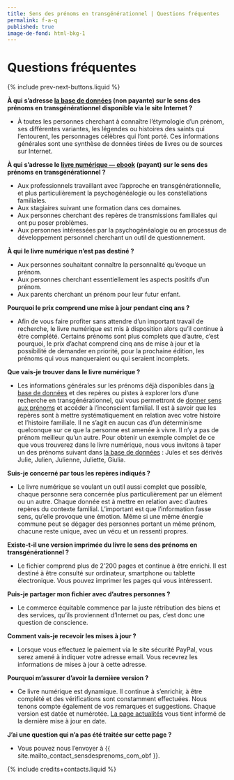 ```yaml
---
title: Sens des prénoms en transgénérationnel | Questions fréquentes
permalink: f-a-q
published: true
image-de-fond: html-bkg-1
---
```


# Questions fréquentes

{% include prev-next-buttons.liquid %}

**À qui s’adresse [la base de données] (non payante) sur le sens des prénoms en transgénérationnel disponible via le site Internet ?**

-   À toutes les personnes cherchant à connaître l’étymologie d’un prénom, ses différentes variantes, les légendes ou histoires des saints qui l’entourent, les personnages célèbres qui l’ont porté. Ces informations générales sont une synthèse de données tirées de livres ou de sources sur Internet.

**À qui s’adresse le [livre numérique — ebook] (payant) sur le sens des prénoms en transgénérationnel ?**

-   Aux professionnels travaillant avec l’approche en transgénérationnelle, et plus particulièrement la psychogénéalogie ou les constellations familiales.
-   Aux stagiaires suivant une formation dans ces domaines.
-   Aux personnes cherchant des repères de transmissions familiales qui ont pu poser problèmes.
-   Aux personnes intéressées par la psychogénéalogie ou en processus de développement personnel cherchant un outil de questionnement.

**À qui le livre numérique n’est pas destiné ?**

-   Aux personnes souhaitant connaître la personnalité qu’évoque un prénom.
-   Aux personnes cherchant essentiellement les aspects positifs d’un prénom.
-   Aux parents cherchant un prénom pour leur futur enfant.

**Pourquoi le prix comprend une mise à jour pendant cinq ans ?**

-   Afin de vous faire profiter sans attendre d’un important travail de recherche, le livre numérique est mis à disposition alors qu’il continue à être complété. Certains prénoms sont plus complets que d’autre, c’est pourquoi, le prix d’achat comprend cinq ans de mise à jour et la possibilité de demander en priorité, pour la prochaine édition, les prénoms qui vous manqueraient ou qui seraient incomplets.

**Que vais-je trouver dans le livre numérique ?**

-   Les informations générales sur les prénoms déjà disponibles dans [la base de données] et des repères ou pistes à explorer lors d’une recherche en transgénérationnel, qui vous permettront de [donner sens aux prénoms] et accéder à l’inconscient familial.
    Il est à savoir que les repères sont à mettre systématiquement en relation avec votre histoire et l’histoire familiale. Il ne s’agit en aucun cas d’un déterminisme quelconque sur ce que la personne est amenée à vivre. Il n’y a pas de prénom meilleur qu’un autre.
    Pour obtenir un exemple complet de ce que vous trouverez dans le livre numérique, nous vous invitons à taper un des prénoms suivant dans [la base de données] : Jules et ses dérivés Julie, Julien, Julienne, Juliette, Giulia.

**Suis-je concerné par tous les repères indiqués ?**

-   Le livre numérique se voulant un outil aussi complet que possible, chaque personne sera concernée plus particulièrement par un élément ou un autre. Chaque donnée est à mettre en relation avec d’autres repères du contexte familial. L’important est que l’information fasse sens, qu’elle provoque une émotion. Même si une même énergie commune peut se dégager des personnes portant un même prénom, chacune reste unique, avec un vécu et un ressenti propres.

**Existe-t-il une version imprimée du livre le sens des prénoms en transgénérationnel ?**

-   Le fichier comprend plus de 2’200 pages et continue à être enrichi. Il est destiné à être consulté sur ordinateur, smartphone ou tablette électronique. Vous pouvez imprimer les pages qui vous intéressent.

**Puis-je partager mon fichier avec d’autres personnes ?**

-   Le commerce équitable commence par la juste rétribution des biens et des services, qu’ils proviennent d’Internet ou pas, c’est donc une question de conscience.

**Comment vais-je recevoir les mises à jour ?**

-   Lorsque vous effectuez le paiement via le site sécurité PayPal, vous serez amené à indiquer votre adresse email. Vous recevrez les informations de mises à jour à cette adresse.

**Pourquoi m’assurer d’avoir la dernière version ?**

-   Ce livre numérique est dynamique. Il continue à s’enrichir, à être complété et des vérifications sont constamment effectuées. Nous tenons compte également de vos remarques et suggestions. Chaque version est datée et numérotée. [La page actualités] vous tient informé de la dernière mise à jour en date.

**J’ai une question qui n’a pas été traitée sur cette page ?**

-   Vous pouvez nous l’envoyer à {{ site.mailto_contact_sensdesprenoms_com_obf }}.

[la base de données]: ./basededonnees
[livre numérique — ebook]: ./ebook
[donner sens aux prénoms]: ./sens
[La page actualités]: ./actualites

{% include credits+contacts.liquid %}
